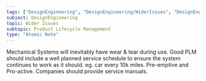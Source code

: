 ```yaml
---
tags: ["DesignEngineering", "DesignEngineering/WiderIssues", "DesignEngineering/WiderIssues/ProductLifecycleManagement"]
subject: DesignEngineering
topic: Wider Issues
subtopic: Product Lifecycle Management
type: "Atomic Note"
---
```


Mechanical Systems will inevitably have wear & tear during use. Good PLM should include a well planned service schedule to ensure the system continues to work as it should. eg. car every 10k miles.
Pre-emptive and Pro-active. Companies should provide service manuals.